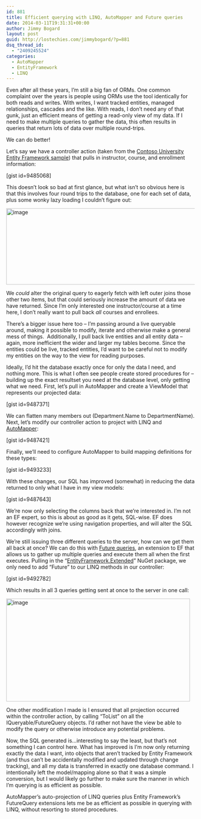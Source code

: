 ```yaml
---
id: 881
title: Efficient querying with LINQ, AutoMapper and Future queries
date: 2014-03-11T19:31:31+00:00
author: Jimmy Bogard
layout: post
guid: http://lostechies.com/jimmybogard/?p=881
dsq_thread_id:
  - "2409245524"
categories:
  - AutoMapper
  - EntityFramework
  - LINQ
---
```

Even after all these years, I’m still a big fan of ORMs. One common complaint over the years is people using ORMs use the tool identically for both reads and writes. With writes, I want tracked entities, managed relationships, cascades and the like. With reads, I don’t need any of that gunk, just an efficient means of getting a read-only view of my data. If I need to make multiple queries to gather the data, this often results in queries that return lots of data over multiple round-trips.

We can do better!

Let’s say we have a controller action (taken from the [Contoso University Entity Framework sample](http://www.asp.net/mvc/tutorials/getting-started-with-ef-using-mvc)) that pulls in instructor, course, and enrollment information:

[gist id=9485068]

This doesn’t look so bad at first glance, but what isn’t so obvious here is that this involves four round trips to the database, one for each set of data, plus some wonky lazy loading I couldn’t figure out:

[<img style="border-top: 0px;border-right: 0px;border-bottom: 0px;padding-top: 0px;padding-left: 0px;border-left: 0px;padding-right: 0px" border="0" alt="image" src="http://lostechies.com/jimmybogard/files/2014/03/image_thumb.png" width="512" height="204" />](http://lostechies.com/jimmybogard/files/2014/03/image.png)

We _could_ alter the original query to eagerly fetch with left outer joins those other two items, but that could seriously increase the amount of data we have returned. Since I’m only interested one instructor/course at a time here, I don’t really want to pull back _all_ courses and enrollees.

There’s a bigger issue here too – I’m passing around a live queryable around, making it possible to modify, iterate and otherwise make a general mess of things.&nbsp; Additionally, I pull back live entities and all entity data – again, more inefficient the wider and larger my tables become. Since the entities could be live, tracked entities, I’d want to be careful not to modify my entities on the way to the view for reading purposes.

Ideally, I’d hit the database exactly once for only the data I need, and nothing more. This is what I often see people create stored procedures for – building up the exact resultset you need at the database level, only getting what we need. First, let’s pull in AutoMapper and create a ViewModel that represents our projected data:

[gist id=9487371]

We can flatten many members out (Department.Name to DepartmentName). Next, let’s modify our controller action to project with LINQ and [AutoMapper](http://automapper.org/):

[gist id=9487421]

Finally, we’ll need to configure AutoMapper to build mapping definitions for these types:

[gist id=9493233]

With these changes, our SQL has improved (somewhat) in reducing the data returned to only what I have in my view models:

[gist id=9487643]

We’re now only selecting the columns back that we’re interested in. I’m not an EF expert, so this is about as good as it gets, SQL-wise. EF does however recognize we’re using navigation properties, and will alter the SQL accordingly with joins.

We’re still issuing three different queries to the server, how can we get them all back at once? We can do this with [Future queries](http://weblogs.asp.net/pwelter34/archive/2011/11/29/entity-framework-batch-update-and-future-queries.aspx), an extension to EF that allows us to gather up multiple queries and execute them all when the first executes. Pulling in the “[EntityFramework.Extended](https://www.nuget.org/packages/EntityFramework.Extended)” NuGet package, we only need to add “Future” to our LINQ methods in our controller:

[gist id=9492782]

Which results in all 3 queries getting sent at once to the server in one call:

[<img style="border-top: 0px;border-right: 0px;border-bottom: 0px;padding-top: 0px;padding-left: 0px;border-left: 0px;padding-right: 0px" border="0" alt="image" src="http://lostechies.com/jimmybogard/files/2014/03/image_thumb1.png" width="491" height="275" />](http://lostechies.com/jimmybogard/files/2014/03/image1.png)

One other modification I made is I ensured that all projection occurred within the controller action, by calling “ToList” on all the IQueryable/FutureQuery objects. I’d rather not have the view be able to modify the query or otherwise introduce any potential problems.

Now, the SQL generated is…interesting to say the least, but that’s not something I can control here. What has improved is I’m now only returning exactly the data I want, into objects that aren’t tracked by Entity Framework (and thus can’t be accidentally modified and updated through change tracking), and all my data is transferred in exactly one database command. I intentionally left the model/mapping alone so that it was a simple conversion, but I would likely go further to make sure the manner in which I’m querying is as efficient as possible.

AutoMapper’s auto-projection of LINQ queries plus Entity Framework’s FutureQuery extensions lets me be as efficient as possible in querying with LINQ, without resorting to stored procedures.